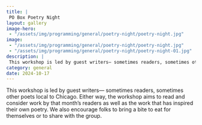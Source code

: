 ```yaml
---
title: |
 PO Box Poetry Night
layout: gallery
image-hero:
 - "/assets/img/programming/general/poetry-night/poetry-night.jpg"
image:
 - "/assets/img/programming/general/poetry-night/poetry-night.jpg"
 - "/assets/img/programming/general/poetry-night/poetry-night-01.jpg"
description: |
 This workshop is led by guest writers— sometimes readers, sometimes other poets local to Chicago. 
category: general
date: 2024-10-17
---
```

This workshop is led by guest writers— sometimes readers, sometimes other poets local to Chicago. Either way, the workshop aims to read and consider work by that month’s readers as well as the work that has inspired their own poetry. We also encourage folks to bring a bite to eat for themselves or to share with the group.